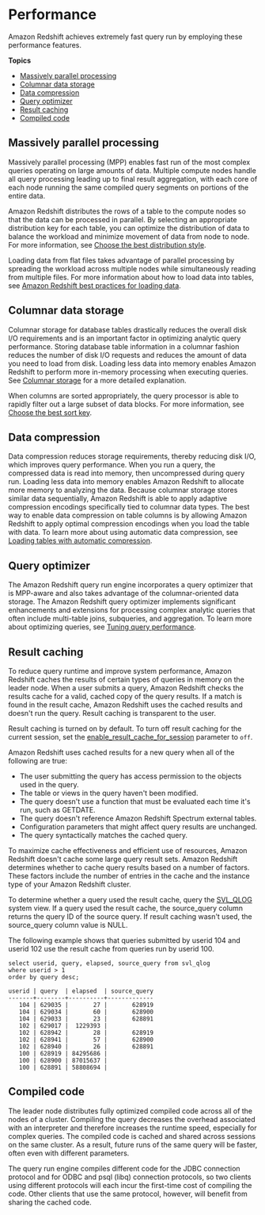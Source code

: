 # Performance<a name="c_challenges_achieving_high_performance_queries"></a>

Amazon Redshift achieves extremely fast query run by employing these performance features\.

**Topics**
+ [Massively parallel processing](#massively-parallel-processing)
+ [Columnar data storage](#columnar-data-storage)
+ [Data compression](#data-compression)
+ [Query optimizer](#query-optimizer)
+ [Result caching](#result-caching)
+ [Compiled code](#compiled-code)

## Massively parallel processing<a name="massively-parallel-processing"></a>

Massively parallel processing \(MPP\) enables fast run of the most complex queries operating on large amounts of data\. Multiple compute nodes handle all query processing leading up to final result aggregation, with each core of each node running the same compiled query segments on portions of the entire data\.

Amazon Redshift distributes the rows of a table to the compute nodes so that the data can be processed in parallel\. By selecting an appropriate distribution key for each table, you can optimize the distribution of data to balance the workload and minimize movement of data from node to node\. For more information, see [Choose the best distribution style](c_best-practices-best-dist-key.md)\.

Loading data from flat files takes advantage of parallel processing by spreading the workload across multiple nodes while simultaneously reading from multiple files\. For more information about how to load data into tables, see [Amazon Redshift best practices for loading data](c_loading-data-best-practices.md)\.

## Columnar data storage<a name="columnar-data-storage"></a>

Columnar storage for database tables drastically reduces the overall disk I/O requirements and is an important factor in optimizing analytic query performance\. Storing database table information in a columnar fashion reduces the number of disk I/O requests and reduces the amount of data you need to load from disk\. Loading less data into memory enables Amazon Redshift to perform more in\-memory processing when executing queries\. See [Columnar storage](c_columnar_storage_disk_mem_mgmnt.md) for a more detailed explanation\.

When columns are sorted appropriately, the query processor is able to rapidly filter out a large subset of data blocks\. For more information, see [Choose the best sort key](c_best-practices-sort-key.md)\.

## Data compression<a name="data-compression"></a>

Data compression reduces storage requirements, thereby reducing disk I/O, which improves query performance\. When you run a query, the compressed data is read into memory, then uncompressed during query run\. Loading less data into memory enables Amazon Redshift to allocate more memory to analyzing the data\. Because columnar storage stores similar data sequentially, Amazon Redshift is able to apply adaptive compression encodings specifically tied to columnar data types\. The best way to enable data compression on table columns is by allowing Amazon Redshift to apply optimal compression encodings when you load the table with data\. To learn more about using automatic data compression, see [Loading tables with automatic compression](c_Loading_tables_auto_compress.md)\.

## Query optimizer<a name="query-optimizer"></a>

The Amazon Redshift query run engine incorporates a query optimizer that is MPP\-aware and also takes advantage of the columnar\-oriented data storage\. The Amazon Redshift query optimizer implements significant enhancements and extensions for processing complex analytic queries that often include multi\-table joins, subqueries, and aggregation\. To learn more about optimizing queries, see [Tuning query performance](c-optimizing-query-performance.md)\.

## Result caching<a name="result-caching"></a>

To reduce query runtime and improve system performance, Amazon Redshift caches the results of certain types of queries in memory on the leader node\. When a user submits a query, Amazon Redshift checks the results cache for a valid, cached copy of the query results\. If a match is found in the result cache, Amazon Redshift uses the cached results and doesn't run the query\. Result caching is transparent to the user\.

Result caching is turned on by default\. To turn off result caching for the current session, set the [enable\_result\_cache\_for\_session](r_enable_result_cache_for_session.md) parameter to `off`\.

Amazon Redshift uses cached results for a new query when all of the following are true:
+ The user submitting the query has access permission to the objects used in the query\.
+ The table or views in the query haven't been modified\.
+ The query doesn't use a function that must be evaluated each time it's run, such as GETDATE\.
+ The query doesn't reference Amazon Redshift Spectrum external tables\.
+ Configuration parameters that might affect query results are unchanged\.
+ The query syntactically matches the cached query\.

To maximize cache effectiveness and efficient use of resources, Amazon Redshift doesn't cache some large query result sets\. Amazon Redshift determines whether to cache query results based on a number of factors\. These factors include the number of entries in the cache and the instance type of your Amazon Redshift cluster\. 

To determine whether a query used the result cache, query the [SVL\_QLOG](r_SVL_QLOG.md) system view\. If a query used the result cache, the source\_query column returns the query ID of the source query\. If result caching wasn't used, the source\_query column value is NULL\. 

The following example shows that queries submitted by userid 104 and userid 102 use the result cache from queries run by userid 100\.

```
select userid, query, elapsed, source_query from svl_qlog 
where userid > 1
order by query desc;

userid | query  | elapsed  | source_query
-------+--------+----------+-------------
   104 | 629035 |       27 |       628919
   104 | 629034 |       60 |       628900
   104 | 629033 |       23 |       628891
   102 | 629017 |  1229393 |             
   102 | 628942 |       28 |       628919
   102 | 628941 |       57 |       628900
   102 | 628940 |       26 |       628891
   100 | 628919 | 84295686 |             
   100 | 628900 | 87015637 |             
   100 | 628891 | 58808694 |
```

## Compiled code<a name="compiled-code"></a>

The leader node distributes fully optimized compiled code across all of the nodes of a cluster\. Compiling the query decreases the overhead associated with an interpreter and therefore increases the runtime speed, especially for complex queries\. The compiled code is cached and shared across sessions on the same cluster\. As a result, future runs of the same query will be faster, often even with different parameters\. 

The query run engine compiles different code for the JDBC connection protocol and for ODBC and psql \(libq\) connection protocols, so two clients using different protocols will each incur the first\-time cost of compiling the code\. Other clients that use the same protocol, however, will benefit from sharing the cached code\.